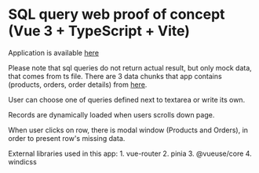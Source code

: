 # SQL query web proof of concept (Vue 3 + TypeScript + Vite)

Application is available [here](https://sql-web-query-poc-v1.vercel.app/)

Please note that sql queries do not return actual result, but only mock data, that comes from ts file. There are 3 data chunks that app contains (products, orders, order details) from [here](https://github.com/graphql-compose/graphql-compose-examples/tree/master/examples/northwind/data/csv).

User can choose one of queries defined next to textarea or write its own.

Records are dynamically loaded when users scrolls down page.

When user clicks on row, there is modal window (Products and Orders), in order to present row's missing data.

External libraries used in this app:
    1. vue-router
    2. pinia
    3. @vueuse/core
    4. windicss
